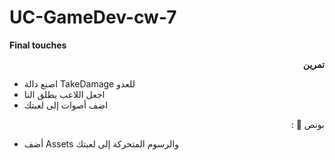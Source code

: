 # UC-GameDev-cw-7


**Final touches**

<p dir="rtl">
<strong>تمرين</strong></p>




* اصنع دالة TakeDamage للعدو
* اجعل اللاعب يطلق النا
* اضف أصوات إلى لعبتك

<p dir="rtl">
بونص 🌟 :</p>




* أضف Assets والرسوم المتحركة إلى لعبتك
